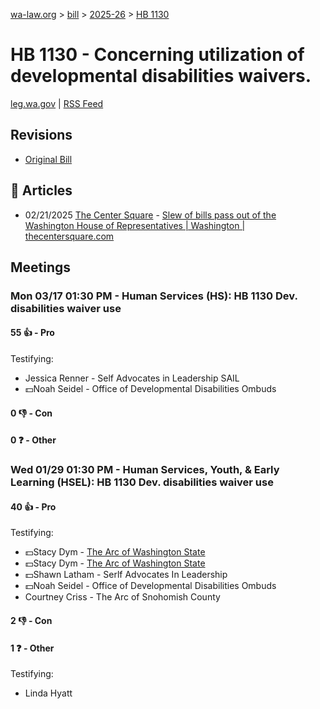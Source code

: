 [wa-law.org](/) > [bill](/bill/) > [2025-26](/bill/2025-26/) > [HB 1130](/bill/2025-26/hb/1130/)

# HB 1130 - Concerning utilization of developmental disabilities waivers.
[leg.wa.gov](https://app.leg.wa.gov/billsummary?BillNumber=1130&Year=2025&Initiative=false) | [RSS Feed](./rss.xml)

## Revisions
* [Original Bill](1/)

## 📰 Articles
* 02/21/2025 [The Center Square](/org/the_center_square/) - [Slew of bills pass out of the Washington House of Representatives | Washington | thecentersquare.com](https://www.thecentersquare.com/washington/article_67329b24-eff2-11ef-8f14-c7be1b7a4b31.html#:~:text=House%20Bill%201130)

## Meetings
### Mon 03/17 01:30 PM - Human Services (HS): HB 1130 Dev. disabilities waiver use
#### 55 👍 - Pro
Testifying:
* Jessica Renner - Self Advocates in Leadership SAIL
* 💵Noah Seidel - Office of Developmental Disabilities Ombuds

#### 0 👎 - Con

#### 0 ❓ - Other

### Wed 01/29 01:30 PM - Human Services, Youth, & Early Learning (HSEL): HB 1130 Dev. disabilities waiver use
#### 40 👍 - Pro
Testifying:
* 💵Stacy Dym - [The Arc of Washington State](/org/the_arc_of_washington_state/)
* 💵Stacy Dym - [The Arc of Washington State](/org/the_arc_of_washington_state/)
* 💵Shawn Latham - Serlf Advocates In Leadership
* 💵Noah Seidel - Office of Developmental Disabilities Ombuds
* Courtney Criss - The Arc of Snohomish County

#### 2 👎 - Con

#### 1 ❓ - Other
Testifying:
* Linda Hyatt
